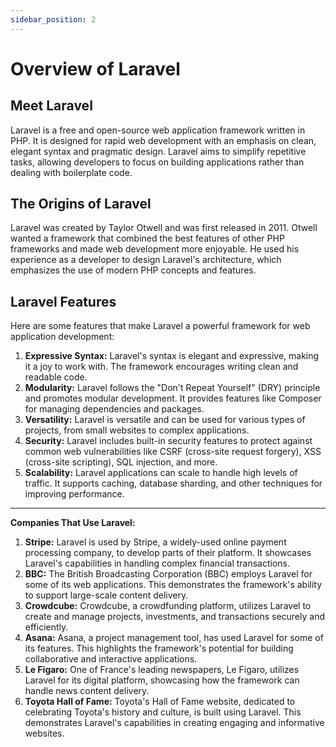 ```yaml
---
sidebar_position: 2
---
```


# Overview of Laravel

## Meet Laravel

Laravel is a free and open-source web application framework written in PHP. It is designed for rapid web development with an emphasis on clean, elegant syntax and pragmatic design. Laravel aims to simplify repetitive tasks, allowing developers to focus on building applications rather than dealing with boilerplate code.

## The Origins of Laravel

Laravel was created by Taylor Otwell and was first released in 2011. Otwell wanted a framework that combined the best features of other PHP frameworks and made web development more enjoyable. He used his experience as a developer to design Laravel's architecture, which emphasizes the use of modern PHP concepts and features.

## Laravel Features

Here are some features that make Laravel a powerful framework for web application development:

1. **Expressive Syntax:** Laravel's syntax is elegant and expressive, making it a joy to work with. The framework encourages writing clean and readable code.
2. **Modularity:** Laravel follows the "Don't Repeat Yourself" (DRY) principle and promotes modular development. It provides features like Composer for managing dependencies and packages.
3. **Versatility:** Laravel is versatile and can be used for various types of projects, from small websites to complex applications.
4. **Security:** Laravel includes built-in security features to protect against common web vulnerabilities like CSRF (cross-site request forgery), XSS (cross-site scripting), SQL injection, and more.
5. **Scalability:** Laravel applications can scale to handle high levels of traffic. It supports caching, database sharding, and other techniques for improving performance.

---

**Companies That Use Laravel:**

1. **Stripe:** Laravel is used by Stripe, a widely-used online payment processing company, to develop parts of their platform. It showcases Laravel's capabilities in handling complex financial transactions.
2. **BBC:** The British Broadcasting Corporation (BBC) employs Laravel for some of its web applications. This demonstrates the framework's ability to support large-scale content delivery.
3. **Crowdcube:** Crowdcube, a crowdfunding platform, utilizes Laravel to create and manage projects, investments, and transactions securely and efficiently.
4. **Asana:** Asana, a project management tool, has used Laravel for some of its features. This highlights the framework's potential for building collaborative and interactive applications.
5. **Le Figaro:** One of France's leading newspapers, Le Figaro, utilizes Laravel for its digital platform, showcasing how the framework can handle news content delivery.
6. **Toyota Hall of Fame:** Toyota's Hall of Fame website, dedicated to celebrating Toyota's history and culture, is built using Laravel. This demonstrates Laravel's capabilities in creating engaging and informative websites.